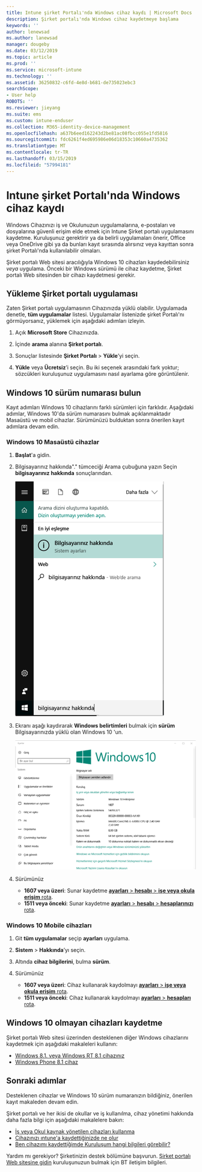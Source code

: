 ```yaml
---
title: Intune şirket Portalı'nda Windows cihaz kaydı | Microsoft Docs
description: Şirket portalı'nda Windows cihaz kaydetmeye başlama
keywords: ''
author: lenewsad
ms.author: lanewsad
manager: dougeby
ms.date: 03/12/2019
ms.topic: article
ms.prod: ''
ms.service: microsoft-intune
ms.technology: ''
ms.assetid: 36250832-c6fd-4e8d-b681-de735023ebc3
searchScope:
- User help
ROBOTS: ''
ms.reviewer: jieyang
ms.suite: ems
ms.custom: intune-enduser
ms.collection: M365-identity-device-management
ms.openlocfilehash: a637b6eed162243d2be81ac08fbcc055e1fd5816
ms.sourcegitcommit: fdc6261f4ed695986e06d18353c10660a4735362
ms.translationtype: MT
ms.contentlocale: tr-TR
ms.lasthandoff: 03/15/2019
ms.locfileid: "57994181"
---
```

# <a name="windows-device-enrollment-in-intune-company-portal"></a>Intune şirket Portalı'nda Windows cihaz kaydı  

Windows Cihazınızı iş ve Okulunuzun uygulamalarına, e-postaları ve dosyalarına güvenli erişim elde etmek için Intune Şirket portalı uygulamasını kaydetme. Kuruluşunuz gerektirir ya da belirli uygulamaları önerir, Office veya OneDrive gibi ya da bunları kayıt sırasında alırsınız veya kayıttan sonra şirket Portalı'nda kullanılabilir olmaları.  

Şirket portalı Web sitesi aracılığıyla Windows 10 cihazları kaydedebilirsiniz *veya* uygulama. Önceki bir Windows sürümü ile cihaz kaydetme, Şirket portalı Web sitesinden bir cihazı kaydetmesi gerekir.  

## <a name="install-company-portal-app"></a>Yükleme Şirket portalı uygulaması  
Zaten Şirket portalı uygulamasının Cihazınızda yüklü olabilir. Uygulamada denetle, __tüm uygulamalar__ listesi.  Uygulamalar listenizde şirket Portalı'nı görmüyorsanız, yüklemek için aşağıdaki adımları izleyin.  

1. Açık **Microsoft Store** Cihazınızda.

2. İçinde **arama** alanına **Şirket portalı**.

3. Sonuçlar listesinde **Şirket Portalı** > **Yükle**’yi seçin.

4. **Yükle** veya **Ücretsiz**’i seçin. Bu iki seçenek arasındaki fark yoktur; sözcükleri kuruluşunuz uygulamasını nasıl ayarlama göre görüntülenir.  

## <a name="find-windows-10-version-number"></a>Windows 10 sürüm numarası bulun  
Kayıt adımları Windows 10 cihazlarını farklı sürümleri için farklıdır. Aşağıdaki adımlar, Windows 10'da sürüm numarasını bulmak açıklanmaktadır Masaüstü ve mobil cihazlar. Sürümünüzü bulduktan sonra önerilen kayıt adımlara devam edin.  

### <a name="windows-10-desktop-devices"></a>Windows 10 Masaüstü cihazlar  

1. **Başlat**'a gidin.

2. Bilgisayarınız hakkında"." tümceciği Arama çubuğuna yazın Seçin __bilgisayarınız hakkında__ sonuçlarından.  


   ![bilgisayarınız hakkında araması için arama ayarları](media/searching_for_about_your_pc.png)  

3. Ekranı aşağı kaydırarak **Windows belirtimleri** bulmak için **sürüm** Bilgisayarınızda yüklü olan Windows 10 'un.  


   ![Windows 10 Masaüstü Bilgisayarınız Hakkında](media/settings_about_pc.png)  

4. Sürümünüz  

    *  __1607 veya üzeri__: Sunar kaydetme [ **ayarları** > **hesabı** > **işe veya okula erişim** rota](enroll-windows-10-device.md#enroll-windows-10-version-1607-and-later-device).   
    * __1511 veya önceki__: Sunar kaydetme [ **ayarları** > **hesabı** > **hesaplarınızı** rota](enroll-windows-10-device.md#enroll-windows-10-version-1511-and-earlier-device).  

### <a name="windows-10-mobile-devices"></a>Windows 10 Mobile cihazları       

1.  Git __tüm uygulamalar__ seçip __ayarları__ uygulama.  
2.  __Sistem__ > __Hakkında__’yı seçin.      
3.  Altında __cihaz bilgilerini__, bulma __sürüm__.  
4. Sürümünüz  

    *  __1607 veya üzeri__: Cihaz kullanarak kaydolmayı [ **ayarları** > **işe veya okula erişim** rota](enroll-windows-10-device.md#enroll-windows-10-version-1607-and-later-device).   
    * __1511 veya önceki__: Cihaz kullanarak kaydolmayı [ **ayarları** > **hesapları** rota](enroll-windows-10-device.md#enroll-windows-10-version-1511-and-earlier-device).  

## <a name="enroll-non-windows-10-devices"></a>Windows 10 olmayan cihazları kaydetme  
Şirket portalı Web sitesi üzerinden desteklenen diğer Windows cihazlarını kaydetmek için aşağıdaki makaleleri kullanın:   
* [Windows 8.1. veya Windows RT 8.1 cihazınız](enroll-your-W81-or-rt81-windows.md)  
* [Windows Phone 8.1 cihaz](enroll-your-wp81-windows.md)    

## <a name="next-steps"></a>Sonraki adımlar  
Desteklenen cihazlar ve Windows 10 sürüm numaranızın bildiğiniz, önerilen kayıt makaleden devam edin.  
 
Şirket portalı ve her ikisi de okullar ve iş kullanılma, cihaz yönetimi hakkında daha fazla bilgi için aşağıdaki makalelere bakın:  
* [İş veya Okul kaynak yönetilen cihazları kullanma](use-managed-devices-to-get-work-done.md)  
* [Cihazınızı ıntune'a kaydettiğinizde ne olur](what-happens-if-you-install-the-company-portal-app-and-enroll-your-device-in-intune-windows.md)  
* [Ben cihazımı kaydettiğimde Kuruluşum hangi bilgileri görebilir?](what-info-can-your-company-see-when-you-enroll-your-device-in-intune.md)  

Yardım mı gerekiyor? Şirketinizin destek bölümüne başvurun. [Şirket portalı Web sitesine gidin](https://go.microsoft.com/fwlink/?linkid=2010980) kuruluşunuzun bulmak için BT iletişim bilgileri.  
